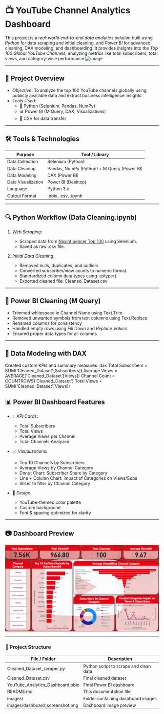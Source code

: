 # 📺 YouTube Channel Analytics Dashboard

This project is a *real-world end-to-end data analytics solution* built using *Python* for data scraping and initial cleaning, and *Power BI* for advanced cleaning, DAX modeling, and dashboarding. It provides insights into the *Top 100 Global YouTube Channels*, analyzing metrics like total subscribers, total views, and category-wise performance.![image](https://github.com/user-attachments/assets/83148582-5bb5-4191-a8e7-af8d864032cf)


---

## 📌 Project Overview

- *Objective*: To analyze the top 100 YouTube channels globally using publicly available data and extract business intelligence insights.
- *Tools Used*:
  - 🐍 Python (Selenium, Pandas, NumPy)
  - 📊 Power BI (M Query, DAX, Visualizations)
  - 📂 CSV for data transfer

---

## 🛠 Tools & Technologies

| Purpose               | Tool / Library            |
|------------------------|---------------------------|
| Data Collection        | Selenium (Python)         |
| Data Cleaning          | Pandas, NumPy (Python) + M Query (Power BI) |
| Data Modeling          | DAX (Power BI)            |
| Data Visualization     | Power BI (Desktop)        |
| Language               | Python 3.x                |
| Output Format          | .pbix, .csv, .ipynb |

---

## 🔍 Python Workflow (Data Cleaning.ipynb)

1. *Web Scraping*:
   - Scraped data from [Noxinfluencer Top 100](https://www.noxinfluencer.com/youtube-channel-rank/top-100-global) using Selenium.
   - Saved as raw .csv file.

2. *Initial Data Cleaning*:
   - Removed nulls, duplicates, and outliers.
   - Converted subscriber/view counts to numeric format.
   - Standardized column data types using .astype().
   - Exported cleaned file: Cleaned_Dataset.csv

---

## 🧼 Power BI Cleaning (M Query)

- Trimmed whitespace in Channel Name using Text.Trim
- Removed unwanted symbols from text columns using Text.Replace
- Renamed columns for consistency
- Handled empty rows using *Fill Down* and *Replace Values*
- Ensured proper data types for all columns

---

## 📐 Data Modeling with DAX

Created custom KPIs and summary measures:
dax
Total Subscribers = SUM('Cleaned_Dataset'[Subscribers])
Average Views = AVERAGE('Cleaned_Dataset'[Views])
Channel Count = COUNTROWS('Cleaned_Dataset')
Total Views = SUM('Cleaned_Dataset'[Views])

## 📊 Power BI Dashboard Features

- 💡 *KPI Cards*:
  - Total Subscribers
  - Total Views
  - Average Views per Channel
  - Total Channels Analyzed

- 📈 *Visualizations*:
  - Top 10 Channels by Subscribers
  - Average Views by Channel Category
  - Donut Chart: Subscriber Share by Category
  - Line + Column Chart: Impact of Categories on Views/Subs
  - Slicer to filter by Channel Category

- 🎨 *Design*:
  - YouTube-themed color palette
  - Custom background
  - Font & spacing optimized for clarity

---

## 📷 Dashboard Preview

![Dashboard Screenshot](https://github.com/Manikandan-V-26/YouTube-Channel-Analytics-Dashboard/blob/main/Dashboard.png) 

---

### 📁 Project Structure

| File / Folder                          | Description                               |
|----------------------------------------|-------------------------------------------|
| Cleaned_Dataset_scraper.py          | Python script to scrape and clean data    |
| Cleaned_Dataset.csv                 | Final cleaned dataset                     |
| YouTube_Analytics_Dashboard.pbix    | Final Power BI dashboard                  |
| README.md                            | This documentation file                   |
| images/                              | Folder containing dashboard images        |
| images/dashboard_screenshot.png     | Dashboard image preview                   |

